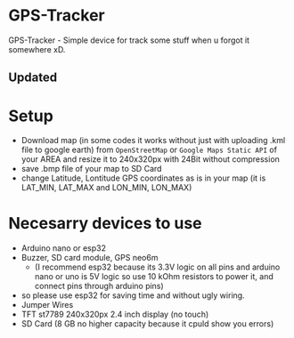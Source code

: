 # GPS-Tracker
GPS-Tracker - Simple device for track some stuff when u forgot it somewhere xD.
## Updated
# Setup
- Download map (in some codes it works without just with uploading .kml file to google earth) from ```OpenStreetMap``` or ```Google Maps Static API``` of your AREA and resize it to 240x320px with 24Bit without compression
- save .bmp file of your map to SD Card
- change Latitude, Lontitude GPS coordinates as is in your map (it is LAT_MIN, LAT_MAX and LON_MIN, LON_MAX)
# Necesarry devices to use
- Arduino nano or esp32
- Buzzer, SD card module, GPS neo6m
  - (I recommend esp32 because its 3.3V logic on all pins and arduino nano or uno is 5V logic so use 10 kOhm resistors to power it, and connect pins through arduino pins)
- so please use esp32 for saving time and without ugly wiring.
- Jumper Wires
- TFT st7789 240x320px 2.4 inch display (no touch)
- SD Card (8 GB no higher capacity because it cpuld show you errors)
